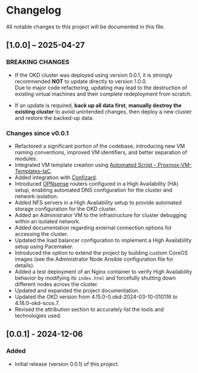 # Changelog

All notable changes to this project will be documented in this file.

## [1.0.0] – 2025-04-27

### BREAKING CHANGES

- If the OKD cluster was deployed using version 0.0.1, it is strongly recommended **NOT** to update directly to version 1.0.0.  
  Due to major code refactoring, updating may lead to the destruction of existing virtual machines and their complete redeployment from scratch.
  
- If an update is required, **back up all data first**, **manually destroy the existing cluster** to avoid unintended changes, then deploy a new cluster and restore the backed-up data.

### Changes since v0.0.1

- Refactored a significant portion of the codebase, introducing new VM naming conventions, improved VM identifiers, and better separation of modules.
- Integrated VM template creation using [Automated Script – Proxmox-VM-Templates-IaC](https://github.com/HJHPio/Proxmox-VM-Templates-IaC).
- Added integration with [Confizard](https://github.com/HJHPio/Confizard).
- Introduced [OPNsense](https://opnsense.org/) routers configured in a High Availability (HA) setup, enabling automated DNS configuration for the cluster and network isolation.
- Added NFS servers in a High Availability setup to provide automated storage configuration for the OKD cluster.
- Added an Administrator VM to the infrastructure for cluster debugging within an isolated network.
- Added documentation regarding external connection options for accessing the cluster.
- Updated the load balancer configuration to implement a High Availability setup using Pacemaker.
- Introduced the option to extend the project by building custom CoreOS images (see the Administrator Node Ansible configuration file for details).
- Added a test deployment of an Nginx container to verify High Availability behavior by modifying its `index.html` and forcefully shutting down different nodes across the cluster.
- Updated and expanded the project documentation.
- Updated the OKD version from 4.15.0-0.okd-2024-03-10-010116 to 4.18.0-okd-scos.7.
- Revised the attribution section to accurately list the tools and technologies used.
## [0.0.1] - 2024-12-06 

### Added

- Initial release (version 0.0.1) of this project. 
